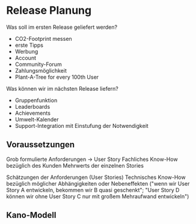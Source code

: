 # Release Planung

Was soll im ersten Release geliefert werden?
* CO2-Footprint messen
* erste Tipps
* Werbung
* Account
* Community-Forum
* Zahlungsmöglichkeit
* Plant-A-Tree for every 100th User

Was können wir im nächsten Release liefern?
* Gruppenfunktion
* Leaderboards
* Achievements
* Umwelt-Kalender
* Support-Integration mit Einstufung der Notwendigkeit

## Voraussetzungen
Grob formulierte Anforderungen -> User Story
Fachliches Know-How bezüglich des Kunden Mehrwerts der einzelnen Stories

Schätzungen der Anforderungen (User Stories)
Technisches Know-How bezüglich möglicher Abhängigkeiten oder Nebeneffekten ("wenn wir User Story A entwickeln, bekommen wir B quasi geschenkt"; "User Story D können wir ohne User Story C nur mit großem Mehraufwand entwickeln")


## Kano-Modell
